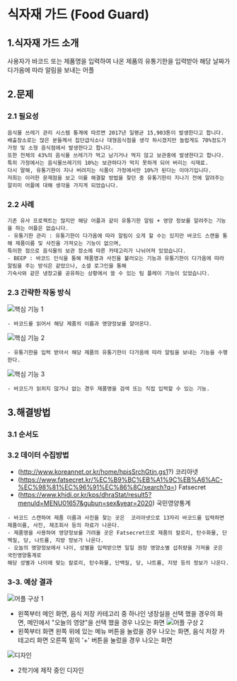 # 식자재 가드 (Food Guard)

1.식자재 가드 소개
------------------------
사용자가 바코드 또는 제품명을 입력하여 나온 제품의 유통기한을 입력받아 해당 날짜가 다가옴에 따라 알림을 보내는 어플

2.문제
------------
### 2.1 필요성
```
음식물 쓰레기 관리 시스템 통계에 따르면 2017년 일평균 15,903톤이 발생한다고 합니다.
배출장소로는 많은 분들께서 집단급식소나 대형음식점을 생각 하시겠지만 놀랍게도 70%정도가 가정 및 소형 음식점에서 발생한다고 합니다.
또한 전체의 43%의 음식물 쓰레기가 먹고 남기거나 먹지 않고 보관중에 발생한다고 합니다.
특히 가정에서는 음식물쓰레기의 10%는 보관하다가 먹지 못하게 되어 버리는 식재료.
다시 말해, 유통기한이 지나 버려지는 식품이 가정에서만 10%가 된다는 이야기입니다.
저희는 이러한 문제점을 보고 이를 해결할 방법을 찾던 중 유통기한이 지나기 전에 알려주는 알리미 어플에 대해 생각을 가지게 되었습니다.
```
### 2.2 사례
```
기존 유사 프로젝트는 많지만 해당 어플과 같이 유통기한 알림 + 영양 정보를 알려주는 기능을 하는 어플은 없습니다.
- 유통기한 관리 : 유통기한이 다가옴에 따라 알림이 오게 할 수는 있지만 바코드 스캔을 통해 제품이름 및 사진을 가져오는 기능이 없으며, 
특이한 점으로 음식물의 보관 장소에 따른 카테고리가 나뉘어져 있었습니다.
- BEEP : 바코드 인식을 통해 제품명과 사진을 불러오는 기능과 유통기한이 다가옴에 따라 알림을 주는 방식은 같았으나, 소셜 로그인을 통해
기숙사와 같은 냉장고를 공유하는 상황에서 쓸 수 있는 팀 플레이 기능이 있었습니다.
```
### 2.3 간략한 작동 방식
![핵심 기능 1](https://user-images.githubusercontent.com/74997073/235429935-a57eadc7-99f3-49d4-8452-5e13d085bea2.PNG)
```
- 바코드를 읽어서 해당 제품의 이름과 영양정보를 알아온다.
```
![핵심 기능 2](https://user-images.githubusercontent.com/74997073/235429957-ec1a4e56-34cb-4e69-b7ca-7249f1561f10.PNG)
```
- 유통기한을 입력 받아서 해당 제품의 유통기한이 다가옴에 따라 알림을 보내는 기능을 수행한다.
```
![핵심 기능 3](https://user-images.githubusercontent.com/74997073/235429964-23f5eb20-062f-4f1a-9bd4-f2bcea8dc3c9.PNG)
```
- 바코드가 읽히지 않거나 없는 경우 제품명을 검색 또는 직접 입력할 수 있는 기능.
```

3.해결방법
-----------
### 3.1 순서도


### 3.2 데이터 수집방법
- (http://www.koreannet.or.kr/home/hpisSrchGtin.gs1?) 코리아넷
- (https://www.fatsecret.kr/%EC%B9%BC%EB%A1%9C%EB%A6%AC-%EC%98%81%EC%96%91%EC%86%8C/search?q=) Fatsecret
- (https://www.khidi.or.kr/kps/dhraStat/result5?menuId=MENU01657&gubun=sex&year=2020) 국민영양통계

```
- 바코드 스캔하여 제품 이름과 사진을 찾는 곳은  코리아넷으로 13자리 바코드를 입력하면 제품이름, 사진, 제조회사 등의 자료가 나온다.
- 제품명을 사용하여 영양정보를 가려올 곳은 Fatsecret으로 제품의 칼로리, 탄수화물, 단백질, 당, 나트륨, 지방 정보가 나온다.
- 오늘의 영양정보에서 나이, 성별을 입력받으면 일일 권장 영양소별 섭취량을 가져올 곳은 국민영양통계로
해당 성별과 나이에 맞는 칼로리, 탄수화물, 단백질, 당, 나트륨, 지방 등의 정보가 나온다.
```

### 3-3. 예상 결과
![어플 구상 1](https://user-images.githubusercontent.com/74997073/235430702-2318d700-0b05-413d-98b5-da2228d94b5e.PNG)
- 왼쪽부터 메인 화면, 음식 저장 카테고리 중 하나인 냉장실을 선택 했을 경우의 화면, 메인에서 "오늘의 영양"을 선택 했을 경우 나오는 화면
![어플 구상 2](https://user-images.githubusercontent.com/74997073/235430816-061f4a10-f2f1-4615-9cd8-4fe9ffb23ea6.PNG)
- 왼쪽부터 화면 왼쪽 위에 있는 메뉴 버튼을 눌렀을 경우 나오는 화면, 음식 저장 카테고리 화면 오른쪽 밑의 '+' 버튼을 눌렀을 경우 나오는 화면

![디자인](https://github.com/gfdsa8/Capstone/assets/74997073/714c939c-923d-4a3f-b15d-d025562d3eec)
- 2학기에 제작 중인 디자인

